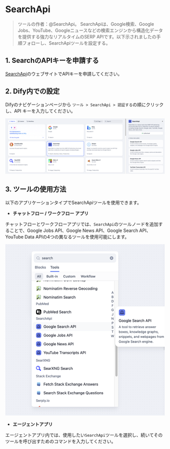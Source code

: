 # SearchApi

> ツールの作者：@SearchApi。 SearchApiは、Google検索、Google Jobs、YouTube、Googleニュースなどの検索エンジンから構造化データを提供する強力なリアルタイムのSERP APIです。以下示されましたの手順フォローし、SearchApiツールを設定する。

## 1. SearchのAPIキーを申請する

[SearchApi](https://www.searchapi.io/)のウェブサイトでAPIキーを申請してください。

## 2. Dify内での設定

Difyのナビゲーションページから `ツール > SearchApi > 認証する`の順にクリックし、API キーを入力してください。

![](../../../.gitbook/assets/tool-searchapi.png)

## 3. ツールの使用方法

以下のアプリケーションタイプでSearchApiツールを使用できます。

* **チャットフロー / ワークフロー アプリ**

チャットフローとワークフローアプリでは、`SearchApi`のツールノードを追加することで、Google Jobs API、Google News API、Google Search API、YouTube Data APIの4つの異なるツールを使用可能にします。

![](../../../.gitbook/assets/tool-searchapi-flow.png)

* **エージェントアプリ**

エージェントアプリ内では、使用したい`SearchApi`ツールを選択し、続いてそのツールを呼び出すためのコマンドを入力してください。
